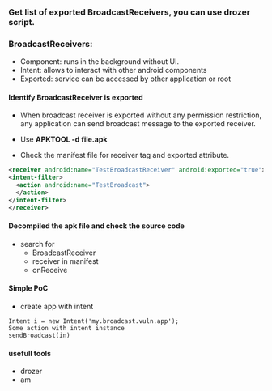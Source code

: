 ### Get list of exported BroadcastReceivers, you can use drozer script.

### BroadcastReceivers: 
- Component: runs in the background without UI.
- Intent: allows to interact with other android components
- Exported: service can be accessed by other application or root

#### Identify BroadcastReceiver is exported
- When broadcast receiver is exported without any permission restriction, any application can send broadcast message to the exported receiver.

- Use **APKTOOL -d file.apk**

- Check the manifest file for receiver tag and exported attribute.

```AndroidMainfest.xml
<receiver android:name="TestBroadcastReceiver" android:exported="true">
<intent-filter>
  <action android:name="TestBroadcast">
  </action>
</intent-filter>
</receiver>
```
#### Decompiled the apk file and check the source code
- search for 
    - BroadcastReceiver
    - receiver in manifest
    - onReceive

#### Simple PoC
- create app with intent
```
Intent i = new Intent('my.broadcast.vuln.app');
Some action with intent instance
sendBroadcast(in)
```

#### usefull tools 
- drozer
- am
  

